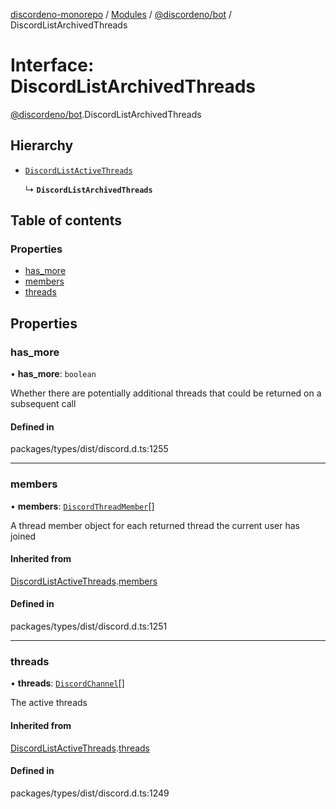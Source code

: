 [discordeno-monorepo](../README.md) / [Modules](../modules.md) / [@discordeno/bot](../modules/discordeno_bot.md) / DiscordListArchivedThreads

# Interface: DiscordListArchivedThreads

[@discordeno/bot](../modules/discordeno_bot.md).DiscordListArchivedThreads

## Hierarchy

- [`DiscordListActiveThreads`](discordeno_bot.DiscordListActiveThreads.md)

  ↳ **`DiscordListArchivedThreads`**

## Table of contents

### Properties

- [has_more](discordeno_bot.DiscordListArchivedThreads.md#has_more)
- [members](discordeno_bot.DiscordListArchivedThreads.md#members)
- [threads](discordeno_bot.DiscordListArchivedThreads.md#threads)

## Properties

### has_more

• **has_more**: `boolean`

Whether there are potentially additional threads that could be returned on a subsequent call

#### Defined in

packages/types/dist/discord.d.ts:1255

---

### members

• **members**: [`DiscordThreadMember`](discordeno_bot.DiscordThreadMember.md)[]

A thread member object for each returned thread the current user has joined

#### Inherited from

[DiscordListActiveThreads](discordeno_bot.DiscordListActiveThreads.md).[members](discordeno_bot.DiscordListActiveThreads.md#members)

#### Defined in

packages/types/dist/discord.d.ts:1251

---

### threads

• **threads**: [`DiscordChannel`](discordeno_bot.DiscordChannel.md)[]

The active threads

#### Inherited from

[DiscordListActiveThreads](discordeno_bot.DiscordListActiveThreads.md).[threads](discordeno_bot.DiscordListActiveThreads.md#threads)

#### Defined in

packages/types/dist/discord.d.ts:1249
